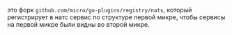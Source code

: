 это форк `github.com/micro/go-plugins/registry/nats`, который регистрирует в натс сервис по структуре первой микре, чтобы сервисы на первой микре были видны во второй микре.